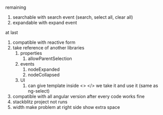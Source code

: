 remaining
1. searchable with search event (search, select all, clear all)
2. expandable with expand event

at last
1. compatible with reactive form
2. take reference of another libraries
    1. properties
        1. allowParentSelection
    2. events
        1. nodeExpanded
        2. nodeCollapsed
    3. UI
        1. can give template inside <> </> we take it and use it (same as ng-select)
3. compatible with all angular version after every code works fine
4. stackblitz project not runs
5. width make problem at right side show extra space